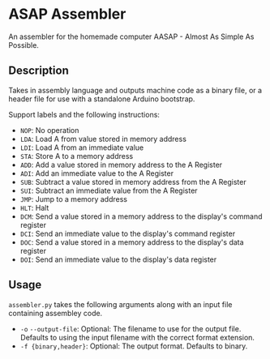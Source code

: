 # ASAP Assembler
An assembler for the homemade computer AASAP - Almost As Simple As Possible.

## Description 
Takes in assembly language and outputs machine code as a binary file, or a header file for use with a standalone Arduino bootstrap.

Support labels and the following instructions:
* `NOP`: No operation
* `LDA`: Load A from value stored in memory address
* `LDI`: Load A from an immediate value
* `STA`: Store A to a memory address
* `ADD`: Add a value stored in memory address to the A Register
* `ADI`: Add an immediate value to the A Register
* `SUB`: Subtract a value stored in memory address from the A Register
* `SUI`: Subtract an immediate value from the A Register
* `JMP`: Jump to a memory address
* `HLT`: Halt
* `DCM`: Send a value stored in a memory address to the display's command register
* `DCI`: Send an immediate value to the display's command register
* `DOC`: Send a value stored in a memory address to the display's data register
* `DOI`: Send an immediate value to the display's data register

## Usage
`assembler.py` takes the following arguments along with an input file containing assembley code.
* `-o` `--output-file`: Optional: The filename to use for the output file. Defaults to using the input filename with the correct format extension.
* `-f {binary,header}`: Optional: The output format. Defaults to binary.
